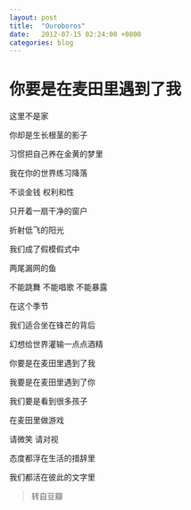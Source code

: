 ```yaml
---
layout: post
title:  "Ouroboros"
date:   2012-07-15 02:24:00 +0800
categories: blog
---
```


# 你要是在麦田里遇到了我

这里不是家

你却是生长根茎的影子

习惯把自己养在金黄的梦里

我在你的世界练习降落

不谈金钱 权利和性

只开着一扇干净的窗户

折射低飞的阳光

我们成了假模假式中

两尾漏网的鱼

不能跳舞 不能唱歌 不能暴露

在这个季节

我们适合坐在锋芒的背后

幻想给世界灌输一点点酒精

你要是在麦田里遇到了我

我要是在麦田里遇到了你

我们要是看到很多孩子

在麦田里做游戏

请微笑 请对视

态度都浮在生活的措辞里

我们都活在彼此的文字里

> 转自豆瓣
